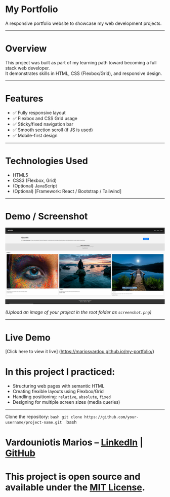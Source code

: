 # My Portfolio

 A responsive portfolio website to showcase my web development projects.

---

 # Overview

This project was built as part of my learning path toward becoming a full stack web developer.  
It demonstrates skills in HTML, CSS (Flexbox/Grid), and responsive design.

---

 # Features

- ✅ Fully responsive layout
- ✅ Flexbox and CSS Grid usage
- ✅ Sticky/fixed navigation bar
- ✅ Smooth section scroll (if JS is used)
- ✅ Mobile-first design

---

# Technologies Used

- HTML5
- CSS3 (Flexbox, Grid)
- (Optional) JavaScript
- (Optional) [Framework: React / Bootstrap / Tailwind]

---

 # Demo / Screenshot

![Project Screenshot](./images/portfolio.png)

*(Upload an image of your project in the root folder as `screenshot.png`)*

---

 # Live Demo

[Click here to view it live] (https://mariosvardou.github.io/my-portfolio/)




# In this project I practiced:
- Structuring web pages with semantic HTML
- Creating flexible layouts using Flexbox/Grid
- Handling positioning: `relative`, `absolute`, `fixed`
- Designing for multiple screen sizes (media queries)

---




 Clone the repository:
 ```bash git clone https://github.com/your-username/project-name.git  ```bash

# Vardouniotis Marios  – [LinkedIn](https://linkedin.com/in/mariosvardou) | [GitHub](https://github.com/mariosvardou)

 # This project is open source and available under the [MIT License](LICENSE).


     
